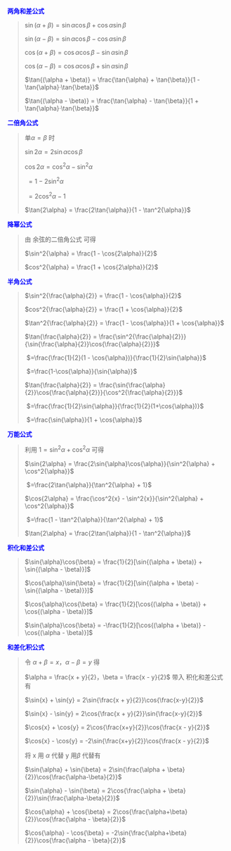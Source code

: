 <p style="color:blue;font-weight:bold">两角和差公式<p>

> $\sin{(\alpha + \beta)} = \sin{\alpha}\cos{\beta} + \cos{\alpha}\sin{\beta}$
>
> $\sin{(\alpha - \beta)} = \sin{\alpha}\cos{\beta} - \cos{\alpha}\sin{\beta}$
>
> 
>
>
> $\cos{(\alpha + \beta)} = \cos{\alpha}\cos{\beta} - \sin{\alpha}\sin{\beta}$
>
> $\cos{(\alpha - \beta)} = \cos{\alpha}\cos{\beta} + \sin{\alpha}\sin{\beta}$
>
> 
>
> $\tan{(\alpha + \beta)} = \frac{\tan{\alpha} + \tan{\beta}}{1 - \tan{\alpha}·\tan{\beta}}$
>
> $\tan{(\alpha - \beta)} = \frac{\tan{\alpha} - \tan{\beta}}{1 + \tan{\alpha}·\tan{\beta}}$





<p style="color:blue;font-weight:bold">二倍角公式<p>

> 单$\alpha = \beta$ 时
>
> $\sin{2\alpha} = 2\sin{\alpha}\cos{\beta}$
>
> 
>
> $\cos{2\alpha} = \cos^2{\alpha} - \sin^2{\alpha}$
>
> ​			$= 1 - 2\sin^{2}{\alpha}$
>
> ​			$=2\cos^2{\alpha} - 1$
>
> 
>
> $\tan{2\alpha} = \frac{2\tan{\alpha}}{1 - \tan^2{\alpha}}$





<p style="color:blue;font-weight:bold">降幂公式<p>

>由 余弦的二倍角公式 可得
>
>$\sin^2{\alpha} = \frac{1 - \cos{2\alpha}}{2}$
>
>$cos^2{\alpha} = \frac{1 + \cos{2\alpha}}{2}$





<p style="color:blue;font-weight:bold">半角公式<p>

> $\sin^2{\frac{\alpha}{2}} = \frac{1 - \cos{\alpha}}{2}$
>
> 
>
> $cos^2{\frac{\alpha}{2}} = \frac{1 + \cos{\alpha}}{2}$
>
> 
>
> $\tan^2{\frac{\alpha}{2}} = \frac{1 - \cos{\alpha}}{1 + \cos{\alpha}}$
>
> 
>
> $\tan{\frac{\alpha}{2}} = \frac{\sin^2{\frac{\alpha}{2}}}{\sin{\frac{\alpha}{2}}\cos{\frac{\alpha}{2}}}$
>
> ​			$=\frac{\frac{1}{2}(1 - \cos{\alpha})}{\frac{1}{2}\sin{\alpha}}$
>
> ​			$=\frac{1-\cos{\alpha}}{\sin{\alpha}}$
>
> 
>
> $\tan{\frac{\alpha}{2}} = \frac{\sin{\frac{\alpha}{2}}\cos{\frac{\alpha}{2}}}{\cos^2{\frac{\alpha}{2}}}$
>
> ​			$=\frac{\frac{1}{2}\sin{\alpha}}{\frac{1}{2}(1+\cos{\alpha})}$
>
> ​			$=\frac{\sin{\alpha}}{1 + \cos{\alpha}}$





<p style="color:blue;font-weight:bold">万能公式<p>

> 利用 $1 = \sin^2{\alpha} + \cos^2{\alpha}$ 可得
>
> $\sin{2\alpha} = \frac{2\sin{\alpha}\cos{\alpha}}{\sin^2{\alpha} + \cos^2{\alpha}}$
>
> ​			$=\frac{2\tan{\alpha}}{\tan^2{\alpha} + 1}$
>
> 
>
> $\cos{2\alpha} = \frac{\cos^2{x} - \sin^2{x}}{\sin^2{\alpha} + \cos^2{\alpha}}$
>
> ​			$=\frac{1 - \tan^2{\alpha}}{\tan^2{\alpha} + 1}$
>
> 
>
> $\tan{2\alpha} = \frac{2\tan{\alpha}}{1 - \tan^2{\alpha}}$





<p style="color:blue;font-weight:bold">积化和差公式<p>

> $\sin{\alpha}\cos{\beta} = \frac{1}{2}[\sin{(\alpha + \beta)} + \sin{(\alpha - \beta)}]$
>
> $\cos{\alpha}\sin{\beta} = \frac{1}{2}[\sin{(\alpha + \beta) - \sin{(\alpha - \beta)}}]$
>
> 
>
> $\cos{\alpha}\cos{\beta} = \frac{1}{2}[\cos{(\alpha + \beta)} + \cos{(\alpha - \beta)}]$
>
> $\sin{\alpha}\cos{\beta} = -\frac{1}{2}[\cos{(\alpha + \beta)} - \cos{(\alpha - \beta)}]$





<p style="color:blue;font-weight:bold">和差化积公式<p>

> 令 $\alpha + \beta = x，\alpha-\beta = y$ 得
>
> $\alpha = \frac{x + y}{2}，\beta = \frac{x - y}{2}$ 带入 积化和差公式有
>
> $\sin{x} + \sin{y} = 2\sin{\frac{x + y}{2}}\cos{\frac{x-y}{2}}$
>
> $\sin{x} - \sin{y} = 2\cos{\frac{x + y}{2}}\sin{\frac{x-y}{2}}$
>
> 
>
>
> $\cos{x} + \cos{y} = 2\cos{\frac{x+y}{2}}\cos{\frac{x - y}{2}}$
>
> $\cos{x} - \cos{y} = -2\sin{\frac{x+y}{2}}\cos{\frac{x - y}{2}}$
>
> 
>
>
> 将 x 用 $\alpha$ 代替 y 用$\beta$ 代替有
>
> $\sin{\alpha} + \sin{\beta} = 2\sin{\frac{\alpha + \beta}{2}}\cos{\frac{\alpha-\beta}{2}}$
>
> $\sin{\alpha} - \sin{\beta} = 2\cos{\frac{\alpha + \beta}{2}}\sin{\frac{\alpha-\beta}{2}}$
>
> 
>
>
> $\cos{\alpha} + \cos{\beta} = 2\cos{\frac{\alpha+\beta}{2}}\cos{\frac{\alpha - \beta}{2}}$
>
> $\cos{\alpha} - \cos{\beta} = -2\sin{\frac{\alpha+\beta}{2}}\cos{\frac{\alpha - \beta}{2}}$



